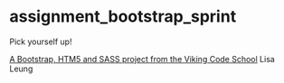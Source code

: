 assignment_bootstrap_sprint
===========================

Pick yourself up!

[A Bootstrap, HTM5 and SASS project from the Viking Code School](http://www.vikingcodeschool.com)
Lisa Leung